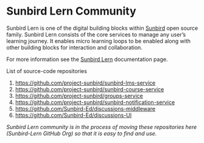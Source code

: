 # Sunbird Lern Community
Sunbird Lern is one of the digital building blocks within [Sunbird](https://sunbird.org) open source family. Sunbird Lern consists of the core services to manage any user’s learning journey. It enables micro learning loops to be enabled along with other building blocks for interaction and collaboration. 

For more information see the [Sunbird Lern](https://lern.sunbird.org) documentation page.

List of source-code repositories
1. https://github.com/project-sunbird/sunbird-lms-service
2. https://github.com/project-sunbird/sunbird-course-service
3. https://github.com/project-sunbird/groups-service
4. https://github.com/project-sunbird/sunbird-notification-service
5. https://github.com/Sunbird-Ed/discussions-middleware
6. https://github.com/Sunbird-Ed/discussions-UI

_Sunbird Lern community is in the process of moving these repositories here (Sunbird-Lern GitHub Org) so that it is easy to find and use._
